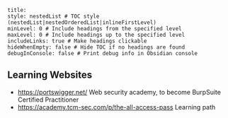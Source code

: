 ```table-of-contents
title: 
style: nestedList # TOC style (nestedList|nestedOrderedList|inlineFirstLevel)
minLevel: 0 # Include headings from the specified level
maxLevel: 0 # Include headings up to the specified level
includeLinks: true # Make headings clickable
hideWhenEmpty: false # Hide TOC if no headings are found
debugInConsole: false # Print debug info in Obsidian console
```
## Learning Websites
-  https://portswigger.net/  Web security academy, to become BurpSuite Certified Practitioner
- https://academy.tcm-sec.com/p/the-all-access-pass Learning path
 
